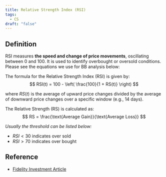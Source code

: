 ```yaml
---
title: Relative Strength Index (RSI)
tags:
  - CS
draft: "false"
---
```

## Definition 

RSI measures **the speed and change of price movements**, oscillating between 0 and 100. It is used to identify overbought or oversold conditions. Please see the equations we use for BB analysis below:

The formula for the Relative Strength Index (RSI) is given by:
$$
RSI(t) = 100 - \left( \frac{100}{1 + RS(t)} \right)
$$

where $RS(t)$ is the average of upward price changes divided by the average of downward price changes over a specific window (e.g., 14 days).

The Relative Strength (RS) is calculated as:
$$
RS = \frac{\text{Average Gain}}{\text{Average Loss}}
$$

*Usually the threshold can be listed below:*
- $RSI < 30$ indicates over sold
- $RSI > 70$ indicates over bought

## Reference
- [Fidelity Investment Article](https://www.fidelity.com/learning-center/trading-investing/technical-analysis/technical-indicator-guide/RSI)
